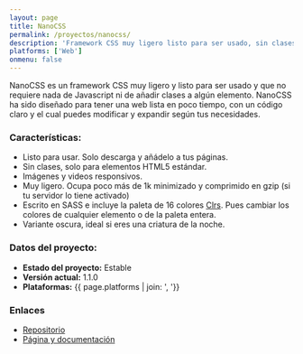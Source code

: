```yaml
---
layout: page
title: NanoCSS
permalink: /proyectos/nanocss/
description: 'Framework CSS muy ligero listo para ser usado, sin clases ni Javascript'
platforms: ['Web']
onmenu: false
---
```


NanoCSS es un framework CSS muy ligero y listo para ser usado y que no requiere nada de Javascript ni de añadir clases a algún elemento. NanoCSS ha sido diseñado para tener una web lista en poco tiempo, con un código claro y el cual puedes modificar y expandir según tus necesidades.

### Características:

* Listo para usar. Solo descarga y añádelo a tus páginas.
* Sin clases, solo para elementos HTML5 estándar.
* Imágenes y videos responsivos.
* Muy ligero. Ocupa poco más de 1k minimizado y comprimido en gzip (si tu servidor lo tiene activado)
* Escrito en SASS e incluye la paleta de 16 colores [Clrs](http://clrs.cc/). Pues cambiar los colores de cualquier elemento o de la paleta entera.
* Variante oscura, ideal si eres una criatura de la noche.


### Datos del proyecto:

* **Estado del proyecto:** Estable
* **Versión actual:** 1.1.0
* **Plataformas:** {{ page.platforms | join: ', '}}

### Enlaces

* [Repositorio](https://github.com/son-link/NanoCSS)
* [Página y documentación](https://son-link.github.io/NanoCSS)
